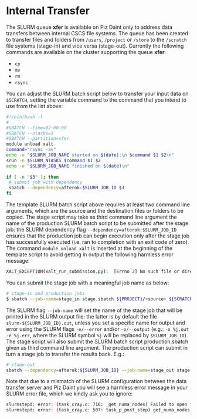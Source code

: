 # Internal Transfer

The SLURM queue __xfer__ is available on Piz Daint only to address data transfers between internal CSCS file systems. The queue has been created to transfer files and folders from `/users`, `/project` or `/store` to the `/scratch` file systems (stage-in) and vice versa (stage-out). Currently the following commands are available on the cluster supporting the queue __xfer__:
* `cp`
* `mv`
* `rm`
* `rsync`

You can adjust the SLURM batch script below to transfer your input data on `$SCRATCH`, setting the variable command to the command that you intend to use from the list above:
```bash
#!/bin/bash -l
#
#SBATCH --time=02:00:00
#SBATCH --ntasks=1
#SBATCH --partition=xfer
module unload xalt
command="rsync -av"
echo -e "$SLURM_JOB_NAME started on $(date):\n $command $1 $2\n"
srun -n $SLURM_NTASKS $command $1 $2
echo -e "$SLURM_JOB_NAME finished on $(date)\n"
 
if [ -n "$3" ]; then 
 # submit job with dependency
 sbatch --dependency=afterok:$SLURM_JOB_ID $3
fi 
```

The template SLURM batch script above requires at least two command line arguments, which are the source and the destination files or folders to be copied.
The stage script may take as third command line argument the name of the production SLURM batch script to be submitted after the stage job: the SLURM dependency flag `--dependency=afterok:$SLURM_JOB_ID` ensures that the production job can begin execution only after the stage job has successfully executed (i.e. ran to completion with an exit code of zero).
The command `module unload xalt` is inserted at the beginning of the template script to avoid getting in output the following harmless error message:
```bash
XALT_EXCEPTION(xalt_run_submission.py):  [Errno 2] No such file or directory
```

You can submit the stage job with a meaningful job name as below:
```bash
# stage-in and production jobs
$ sbatch --job-name=stage_in stage.sbatch ${PROJECT}/<source> ${SCRATCH}/<destination> production.sbatch
```

The SLURM flag `--job-name` will set the name of the stage job that will be printed in the SLURM output file: the latter is by default the file `slurm-${SLURM_JOB_ID}.out`, unless you set a specific name for output and error using the SLURM flags `-e/--error` and/or `-o/--output` (e.g.: `-o %j.out -e %j.err`, where the SLURM symbol `%j` will be replaced by `$SLURM_JOB_ID`).
The stage script will also submit the SLURM batch script production.sbatch given as third command line argument.
The production script can submit in turn a stage job to transfer the results back. E.g.:
```bash
# stage-out
sbatch --dependency=afterok:${SLURM_JOB_ID} --job-name=stage_out stage.sbatch ${SCRATCH}/<source> ${PROJECT}/<destination> 
```

Note that due to a mismatch of the SLURM configuration between the data transfer server and Piz Daint you will see a harmless error message in your SLURM error file, which we kindly ask you to ignore:
```bash
slurmstepd: error: (task_cray.c: 716: _get_numa_nodes) Failed to open file /dev/cpuset/slurm/uid_21827/job_614579/step_batch/cpuset.mems: No such file or directory
slurmstepd: error: (task_cray.c: 507: task_p_post_step) get_numa_nodes failed. Return code: -1
```
